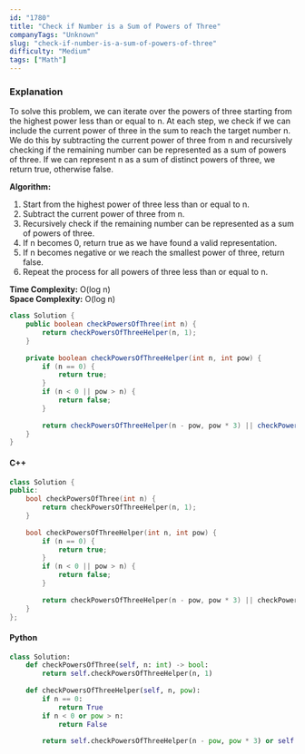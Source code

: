 ```yaml
---
id: "1780"
title: "Check if Number is a Sum of Powers of Three"
companyTags: "Unknown"
slug: "check-if-number-is-a-sum-of-powers-of-three"
difficulty: "Medium"
tags: ["Math"]
---
```


### Explanation
To solve this problem, we can iterate over the powers of three starting from the highest power less than or equal to n. At each step, we check if we can include the current power of three in the sum to reach the target number n. We do this by subtracting the current power of three from n and recursively checking if the remaining number can be represented as a sum of powers of three. If we can represent n as a sum of distinct powers of three, we return true, otherwise false.

**Algorithm:**
1. Start from the highest power of three less than or equal to n.
2. Subtract the current power of three from n.
3. Recursively check if the remaining number can be represented as a sum of powers of three.
4. If n becomes 0, return true as we have found a valid representation.
5. If n becomes negative or we reach the smallest power of three, return false.
6. Repeat the process for all powers of three less than or equal to n.

**Time Complexity:** O(log n)  
**Space Complexity:** O(log n)  

```java
class Solution {
    public boolean checkPowersOfThree(int n) {
        return checkPowersOfThreeHelper(n, 1);
    }
    
    private boolean checkPowersOfThreeHelper(int n, int pow) {
        if (n == 0) {
            return true;
        }
        if (n < 0 || pow > n) {
            return false;
        }
        
        return checkPowersOfThreeHelper(n - pow, pow * 3) || checkPowersOfThreeHelper(n, pow * 3);
    }
}
```

#### C++
```cpp
class Solution {
public:
    bool checkPowersOfThree(int n) {
        return checkPowersOfThreeHelper(n, 1);
    }
    
    bool checkPowersOfThreeHelper(int n, int pow) {
        if (n == 0) {
            return true;
        }
        if (n < 0 || pow > n) {
            return false;
        }
        
        return checkPowersOfThreeHelper(n - pow, pow * 3) || checkPowersOfThreeHelper(n, pow * 3);
    }
};
```

#### Python
```python
class Solution:
    def checkPowersOfThree(self, n: int) -> bool:
        return self.checkPowersOfThreeHelper(n, 1)
    
    def checkPowersOfThreeHelper(self, n, pow):
        if n == 0:
            return True
        if n < 0 or pow > n:
            return False
        
        return self.checkPowersOfThreeHelper(n - pow, pow * 3) or self.checkPowersOfThreeHelper(n, pow * 3)
```